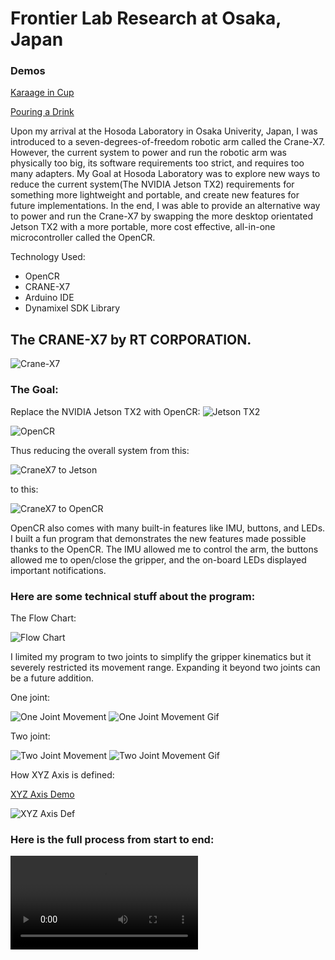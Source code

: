 # Frontier Lab Research at Osaka, Japan

### Demos

[Karaage in Cup](https://youtu.be/N_jZu9cy7EY)

[Pouring a Drink](https://youtu.be/JTcfXIpT0VU)


Upon my arrival at the Hosoda Laboratory in Osaka Univerity, Japan, I was introduced to a seven-degrees-of-freedom robotic arm called the Crane-X7. However, the current system to power and run the robotic arm was physically too big, its software requirements too strict, and requires too many adapters. My Goal at Hosoda Laboratory was to explore new ways to reduce the current system(The NVIDIA Jetson TX2) requirements for something more lightweight and portable, and create new features for future implementations. In the end, I was able to provide an alternative way to power and run the Crane-X7 by swapping the more desktop orientated Jetson TX2 with a more portable, more cost effective, all-in-one microcontroller called the OpenCR.

Technology Used:
* OpenCR
* CRANE-X7
* Arduino IDE
* Dynamixel SDK Library

## The CRANE-X7 by RT CORPORATION.
![Crane-X7](img/AndrewPang-FrontierSummerLab2018-CraneX7.jpeg)

### The Goal:

Replace the NVIDIA Jetson TX2 with OpenCR:
![Jetson TX2](img/AndrewPang-FrontierSummerLab2018-JetsonTX2.jpeg)

![OpenCR](img/AndrewPang-FrontierSummerLab2018-OpenCR.jpeg)

Thus reducing the overall system from this:

![CraneX7 to Jetson](img/AndrewPang-FrontierSummerLab2018-CraneX7&Jetson-SETUP.jpeg)

to this:

![CraneX7 to OpenCR](img/AndrewPang-FrontierSummerLab2018-CraneX7&OpenCR-SETUP.jpeg)


OpenCR also comes with many built-in features like IMU, buttons, and LEDs.
I built a fun program that demonstrates the new features made possible thanks to the OpenCR. The IMU allowed me to control the arm, the buttons allowed me to open/close the gripper, and the on-board LEDs displayed important notifications.



### Here are some technical stuff about the program:

The Flow Chart:

![Flow Chart](img/IMU-Progran-FlowChart.jpg)

I limited my program to two joints to simplify the gripper kinematics but it severely restricted its movement range. Expanding it beyond two joints can be a future addition.

One joint:

![One Joint Movement](img/OneJointMovement.jpeg)
![One Joint Movement Gif](img/OneJointMovement.gif)

Two joint:

![Two Joint Movement](img/TwoJointMovement.jpeg)
![Two Joint Movement Gif](img/TwoJointMovement.gif)

How XYZ Axis is defined:

[XYZ Axis Demo](https://youtu.be/GwmOkOydiBY)

![XYZ Axis Def](img/AndrewPang-FrontierSummerLab2018-OpenCR-IMU.jpg)


### Here is the full process from start to end:

![Full Process](img/AndrewPang-FrontierSummerLab2018-Full-Process-480p.mov)

